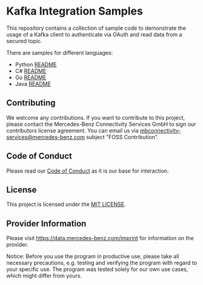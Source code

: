 # Kafka Integration Samples

This repository contains a collection of sample code to demonstrate the usage of a Kafka client to authenticate
via OAuth and read data from a secured topic.

There are samples for different languages:

* Python [README](kafka-sample/python/README.md)
* C# [README](kafka-sample/c%23/README.md)
* Go [README](kafka-sample/golang/README.md)
* Java [README](kafka-sample/java/README.md)


## Contributing

We welcome any contributions.
If you want to contribute to this project, please contact the Mercedes-Benz Connectivity Services GmbH to sign our contributors license agreement. 
You can email us via mbconnectivity-services@mercedes-benz.com subject "FOSS Contribution". 

## Code of Conduct

Please read our [Code of Conduct](https://github.com/mercedes-benz/daimler-foss/blob/master/CODE_OF_CONDUCT.md) as it is our base for interaction.

## License

This project is licensed under the [MIT LICENSE](LICENSE).

## Provider Information

Please visit <https://data.mercedes-benz.com/imprint> for information on the provider.

Notice: Before you use the program in productive use, please take all necessary precautions, e.g. testing and verifying the program with regard to your specific use. 
The program was tested solely for our own use cases, which might differ from yours.

